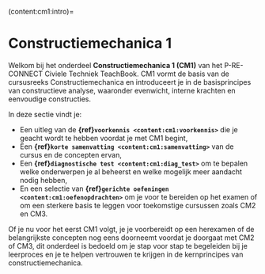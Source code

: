 (content:cm1:intro)=
# Constructiemechanica 1

Welkom bij het onderdeel **Constructiemechanica 1 (CM1)** van het P-RE-CONNECT Civiele Techniek TeachBook. CM1 vormt de basis van de cursusreeks Constructiemechanica en introduceert je in de basisprincipes van constructieve analyse, waaronder evenwicht, interne krachten en eenvoudige constructies.

In deze sectie vindt je:

- Een uitleg van de **{ref}`voorkennis <content:cm1:voorkennis>`** die je geacht wordt te hebben voordat je met CM1 begint,
- Een **{ref}`korte samenvatting <content:cm1:samenvatting>`** van de cursus en de concepten ervan,
- Een **{ref}`diagnostische test <content:cm1:diag_test>`** om te bepalen welke onderwerpen je al beheerst en welke mogelijk meer aandacht nodig hebben,
- En een selectie van **{ref}`gerichte oefeningen <content:cm1:oefenopdrachten>`** om je voor te bereiden op het examen of om een ​​sterkere basis te leggen voor toekomstige cursussen zoals CM2 en CM3.

Of je nu voor het eerst CM1 volgt, je je voorbereidt op een herexamen of de belangrijkste concepten nog eens doorneemt voordat je doorgaat met CM2 of CM3, dit onderdeel is bedoeld om je stap voor stap te begeleiden bij je leerproces en je te helpen vertrouwen te krijgen in de kernprincipes van constructiemechanica.
